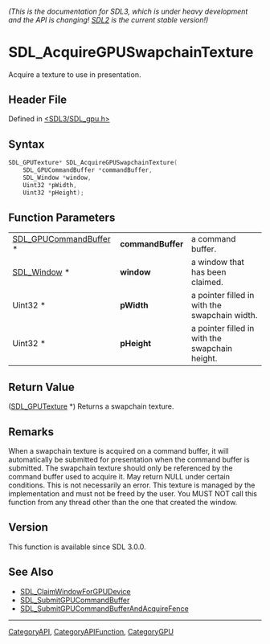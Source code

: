 ###### (This is the documentation for SDL3, which is under heavy development and the API is changing! [SDL2](https://wiki.libsdl.org/SDL2/) is the current stable version!)
# SDL_AcquireGPUSwapchainTexture

Acquire a texture to use in presentation.

## Header File

Defined in [<SDL3/SDL_gpu.h>](https://github.com/libsdl-org/SDL/blob/main/include/SDL3/SDL_gpu.h)

## Syntax

```c
SDL_GPUTexture* SDL_AcquireGPUSwapchainTexture(
    SDL_GPUCommandBuffer *commandBuffer,
    SDL_Window *window,
    Uint32 *pWidth,
    Uint32 *pHeight);
```

## Function Parameters

|                                                |                   |                                                |
| ---------------------------------------------- | ----------------- | ---------------------------------------------- |
| [SDL_GPUCommandBuffer](SDL_GPUCommandBuffer) * | **commandBuffer** | a command buffer.                              |
| [SDL_Window](SDL_Window) *                     | **window**        | a window that has been claimed.                |
| Uint32 *                                       | **pWidth**        | a pointer filled in with the swapchain width.  |
| Uint32 *                                       | **pHeight**       | a pointer filled in with the swapchain height. |

## Return Value

([SDL_GPUTexture](SDL_GPUTexture) *) Returns a swapchain texture.

## Remarks

When a swapchain texture is acquired on a command buffer, it will
automatically be submitted for presentation when the command buffer is
submitted. The swapchain texture should only be referenced by the command
buffer used to acquire it. May return NULL under certain conditions. This
is not necessarily an error. This texture is managed by the implementation
and must not be freed by the user. You MUST NOT call this function from any
thread other than the one that created the window.

## Version

This function is available since SDL 3.0.0.

## See Also

- [SDL_ClaimWindowForGPUDevice](SDL_ClaimWindowForGPUDevice)
- [SDL_SubmitGPUCommandBuffer](SDL_SubmitGPUCommandBuffer)
- [SDL_SubmitGPUCommandBufferAndAcquireFence](SDL_SubmitGPUCommandBufferAndAcquireFence)

----
[CategoryAPI](CategoryAPI), [CategoryAPIFunction](CategoryAPIFunction), [CategoryGPU](CategoryGPU)

